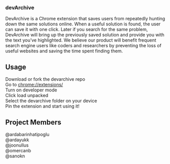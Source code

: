 ### devArchive
DevArchive is a Chrome extension that saves users from repeatedly hunting down the same solutions online. When a useful solution is found, the user can save it with one click. Later if you search for the same problem, DevArchive will bring up the previously saved solution and provide you with the text you’ve highlighted. We believe our product will benefit frequent search engine users like coders and researchers by preventing the loss of useful websites and saving the time spent finding them.

## Usage
Download or fork the devarchive repo \
Go to [chrome://extensions/](chrome://extensions/) \
Turn on developer mode \
Click load unpacked \
Select the devarchive folder on your device \
Pin the extension and start using it!

## Project Members
@ardabarinhatipoglu \
@ardayukk \
@joonullus \
@omercanb \
@sanokn
